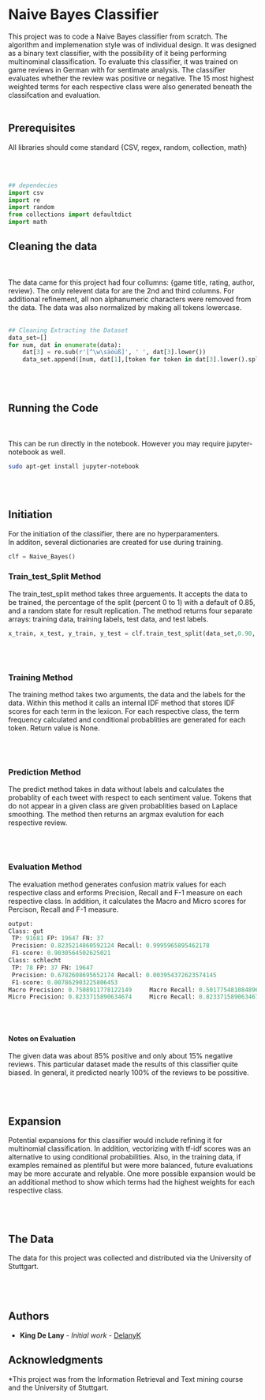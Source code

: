 # Naive Bayes Classifier

This project was to code a Naive Bayes classifier from scratch. The algorithm and implemenation style was of individual design. It was designed as a binary text classifier, with the possibility of it being performing multinominal classification.  To evaluate this classifier, it was trained on game reviews in German with for sentimate analysis. The classifier evaluates whether the review was positive or negative. The 15 most highest weighted terms for each respective class were also generated beneath the classifcation and evaluation. 
<br/>
<br/>

## Prerequisites
All libraries should come standard
{CSV, regex, random, collection, math}

<br/>
<br/>

```python
## dependecies
import csv
import re
import random
from collections import defaultdict
import math

```


## Cleaning the data
<br/>
<br/>
The data came for this project had four collumns: {game title, rating, author, review}.
The only relevent data for are the 2nd and third columns. For additional refinement, all non alphanumeric characters were removed from the data. The data was also normalized by making all tokens lowercase.

<br/>
<br/>

```python
## Cleaning Extracting the Dataset
data_set=[]
for num, dat in enumerate(data):
    dat[3] = re.sub(r'[^\w\säöüß]', ' ', dat[3].lower())
    data_set.append([num, dat[1],[token for token in dat[3].lower().split()]])

```

<br/>
<br/>

## Running the Code
<br/>
<br/>
This can be run directly in the notebook.
However you may require jupyter-notebook as well.


```bash
sudo apt-get install jupyter-notebook
```
<br/>
<br/>

## Initiation

For the initiation of the classifier, there are no hyperparamenters.  
In additon, several dictionaries are created for use during training.

```python
clf = Naive_Bayes()
```

### Train_test_Split Method
The train_test_split method takes three arguements. It accepts the data to be trained, the percentage of the split (percent 0 to 1) with a default of 0.85, and a random state for result replication. The method returns four separate arrays: training data, training labels, test data, and test labels.

```python
x_train, x_test, y_train, y_test = clf.train_test_split(data_set,0.90, random_state=42)
```

<br/>
<br/>

### Training Method

The training method takes two arguments, the data and the labels for the data. Within this method it calls an internal IDF method that stores IDF scores for each term in the lexicon. For each respective class, the term frequency calculated and conditional probablities are generated for each token. Return value is None.

<br/>
<br/>

### Prediction Method

The predict method takes in data without labels and calculates the probablity of each tweet with respect to each sentiment value. Tokens that do not appear in a given class are given probablities based on Laplace smoothing. The method then returns an argmax evalution for each respective review.


<br/>
<br/>

### Evaluation Method

The evaluation method generates confusion matrix values for each respective class and erforms Precision, Recall and F-1 measure on each respective class. In addition, it calculates the Macro and Micro scores for Percison, Recall and F-1 measure.

```python
output:
Class: gut 
 TP: 91681 FP: 19647 FN: 37 
 Precision: 0.8235214860592124 Recall: 0.9995965895462178 
 F1-score: 0.9030564502625021
Class: schlecht 
 TP: 78 FP: 37 FN: 19647 
 Precision: 0.6782608695652174 Recall: 0.003954372623574145 
 F1-score: 0.007862903225806453
Macro Precision: 0.7508911778122149 	Macro Recall: 0.501775481084896 	Macro F1 measure: 0.6015627211166565
Micro Precision: 0.8233715890634674 	Micro Recall: 0.8233715890634674 	Micro F1 measure: 0.8233715890634674

```
<br/><br/>

#### Notes on Evaluation

The given data was about 85% positive and only about 15% negative reviews. This particular dataset made the results of this classifier quite biased. In general, it predicted nearly 100% of the reviews to be possitive. 

<br/>
<br/>

## Expansion

Potential expansions for this classifier would include refining it for multinomial classification. In addition, vectorizing with tf-idf scores was an alternative to using conditional probabilities. Also, in the training data, if examples remained as plentiful but were more balanced, future evaluations may be more accurate and relyable. 
One more possible expansion would be an additional method to show which terms had the highest weights for each respective class.

<br/>
<br/>

## The Data

The data for this project was collected and distributed via the University of Stuttgart.
<br/>
<br/>
<br/>
<br/>

## Authors


* **King De Lany** - *Initial work* - [DelanyK](https://github.com/DelanyK)



## Acknowledgments

*This project was from the Information Retrieval and Text mining course and the University of Stuttgart. 
